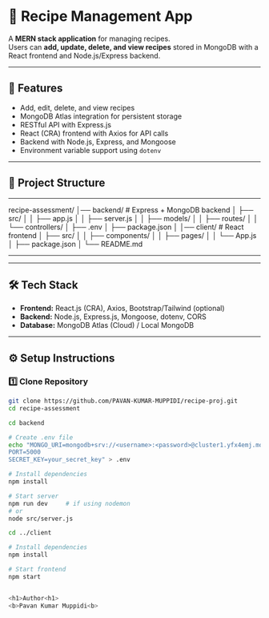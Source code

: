 # 🍲 Recipe Management App

A **MERN stack application** for managing recipes.  
Users can **add, update, delete, and view recipes** stored in MongoDB with a React frontend and Node.js/Express backend.  

---

## 🚀 Features
- Add, edit, delete, and view recipes
- MongoDB Atlas integration for persistent storage
- RESTful API with Express.js
- React (CRA) frontend with Axios for API calls
- Backend with Node.js, Express, and Mongoose
- Environment variable support using `dotenv`

---

## 📂 Project Structure

---

recipe-assessment/
│── backend/ # Express + MongoDB backend
│ ├── src/
│ │ ├── app.js
│ │ ├── server.js
│ │ ├── models/
│ │ ├── routes/
│ │ └── controllers/
│ ├── .env
│ ├── package.json
│
│── client/ # React frontend
│ ├── src/
│ │ ├── components/
│ │ ├── pages/
│ │ └── App.js
│ ├── package.json
│
└── README.md

---

---

## 🛠️ Tech Stack
- **Frontend:** React.js (CRA), Axios, Bootstrap/Tailwind (optional)
- **Backend:** Node.js, Express.js, Mongoose, dotenv, CORS
- **Database:** MongoDB Atlas (Cloud) / Local MongoDB

---

## ⚙️ Setup Instructions

### 1️⃣ Clone Repository
```bash
git clone https://github.com/PAVAN-KUMAR-MUPPIDI/recipe-proj.git
cd recipe-assessment

cd backend

# Create .env file
echo "MONGO_URI=mongodb+srv://<username>:<password>@cluster1.yfx4emj.mongodb.net/recipeDB
PORT=5000
SECRET_KEY=your_secret_key" > .env

# Install dependencies
npm install

# Start server
npm run dev     # if using nodemon
# or
node src/server.js

cd ../client

# Install dependencies
npm install

# Start frontend
npm start


<h1>Author<h1>
<b>Pavan Kumar Muppidi<b>
